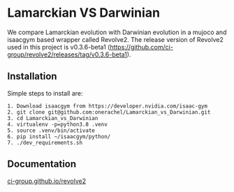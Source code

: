 # Lamarckian VS Darwinian
We compare Lamarckian evolution with Darwinian evolution in a mujoco and isaacgym based wrapper called Revolve2. The release version of Revolve2 used in this project is v0.3.6-beta1 (https://github.com/ci-group/revolve2/releases/tag/v0.3.6-beta1).

## Installation 
Simple steps to install are:
``` 
1. Download isaacgym from https://developer.nvidia.com/isaac-gym
2. git clone git@github.com:onerachel/Lamarckian_vs_Darwinian.git
3. cd Lamarckian_vs_Darwinian
4. virtualenv -p=python3.8 .venv
5. source .venv/bin/activate
6. pip install ~/isaacgym/python/
7. ./dev_requirements.sh
``` 
 
## Documentation 

[ci-group.github.io/revolve2](https://ci-group.github.io/revolve2/) 
